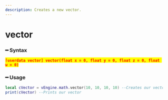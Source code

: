 ```yaml
---
description: Creates a new vector.
---
```


# vector

### ━ Syntax

<mark style="color:red;">**`[userdata vector] vector(float x = 0, float y = 0, float z = 0, float w = 0)`**</mark>

### ━ Usage

```lua
local cVector = vEngine.math.vector(10, 10, 10, 10) --Creates our vector
print(cVector) --Prints our vector
```
